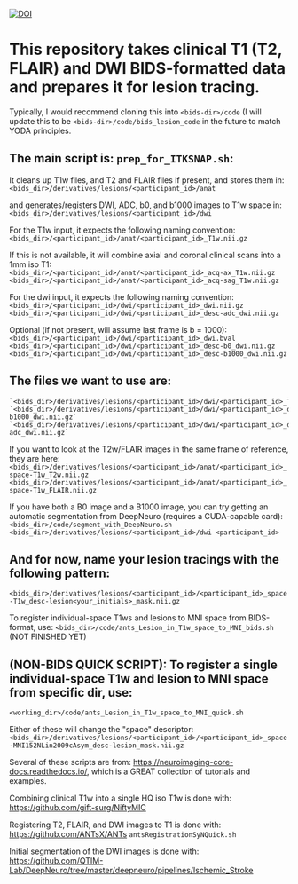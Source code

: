 [![DOI](https://zenodo.org/badge/257249924.svg)](https://zenodo.org/badge/latestdoi/257249924)
# This repository takes clinical T1 (T2, FLAIR) and DWI BIDS-formatted data and prepares it for lesion tracing.
Typically, I would recommend cloning this into `<bids-dir>/code` (I will update this to be `<bids-dir>/code/bids_lesion_code` in the future to match YODA principles.

## The main script is: `prep_for_ITKSNAP.sh`:

It cleans up T1w files, and T2 and FLAIR files if present, and stores them in:  
	`<bids_dir>/derivatives/lesions/<participant_id>/anat`

and generates/registers DWI, ADC, b0, and b1000 images to T1w space in:  
	`<bids_dir>/derivatives/lesions/<participant_id>/dwi`

For the T1w input, it expects the following naming convention:  
	`<bids_dir>/<participant_id>/anat/<participant_id>_T1w.nii.gz`  
	  
If this is not available, it will combine axial and coronal clinical scans into a 1mm iso T1:  
	`<bids_dir>/<participant_id>/anat/<participant_id>_acq-ax_T1w.nii.gz`  
	`<bids_dir>/<participant_id>/anat/<participant_id>_acq-sag_T1w.nii.gz`  

For the dwi input, it expects the following naming convention:  
	`<bids_dir>/<participant_id>/dwi/<participant_id>_dwi.nii.gz`  
	`<bids_dir>/<participant_id>/dwi/<participant_id>_desc-adc_dwi.nii.gz`  

Optional (if not present, will assume last frame is b = 1000):  
`<bids_dir>/<participant_id>/dwi/<participant_id>_dwi.bval`  
`<bids_dir>/<participant_id>/dwi/<participant_id>_desc-b0_dwi.nii.gz`  
`<bids_dir>/<participant_id>/dwi/<participant_id>_desc-b1000_dwi.nii.gz`  


## The files we want to use are:  
	`<bids_dir>/derivatives/lesions/<participant_id>/dwi/<participant_id>_T1w.nii.gz`  
	`<bids_dir>/derivatives/lesions/<participant_id>/dwi/<participant_id>_desc-b1000_dwi.nii.gz`  
	`<bids_dir>/derivatives/lesions/<participant_id>/dwi/<participant_id>_desc-adc_dwi.nii.gz`  
  
If you want to look at the T2w/FLAIR images in the same frame of reference, they are here:  
`<bids_dir>/derivatives/lesions/<participant_id>/anat/<participant_id>_space-T1w_T2w.nii.gz`  
`<bids_dir>/derivatives/lesions/<participant_id>/anat/<participant_id>_space-T1w_FLAIR.nii.gz`  

If you have both a B0 image and a B1000 image, you can try getting an automatic segmentation from DeepNeuro (requires a CUDA-capable card):
`<bids_dir>/code/segment_with_DeepNeuro.sh <bids_dir>/derivatives/lesions/<participant_id>/dwi <participant_id>`

## And for now, name your lesion tracings with the following pattern:  
`<bids_dir>/derivatives/lesions/<participant_id>/<participant_id>_space-T1w_desc-lesion<your_initials>_mask.nii.gz`  
  
To register individual-space T1ws and lesions to MNI space from BIDS-format, use:
`<bids_dir>/code/ants_Lesion_in_T1w_space_to_MNI_bids.sh` (NOT FINISHED YET)
  
## (NON-BIDS QUICK SCRIPT): To register a single individual-space T1w and lesion to MNI space from specific dir, use:	
`<working_dir>/code/ants_Lesion_in_T1w_space_to_MNI_quick.sh`
  
Either of these will change the "space" descriptor:  
`<bids_dir>/derivatives/lesions/<participant_id>/<participant_id>_space-MNI152NLin2009cAsym_desc-lesion_mask.nii.gz`  
  
  
Several of these scripts are from: https://neuroimaging-core-docs.readthedocs.io/, which is a GREAT collection of tutorials and examples.  
  
Combining clinical T1w into a single HQ iso T1w is done with: https://github.com/gift-surg/NiftyMIC  

Registering T2, FLAIR, and DWI images to T1 is done with: https://github.com/ANTsX/ANTs `antsRegistrationSyNQuick.sh`

Initial segmentation of the DWI images is done with: https://github.com/QTIM-Lab/DeepNeuro/tree/master/deepneuro/pipelines/Ischemic_Stroke
